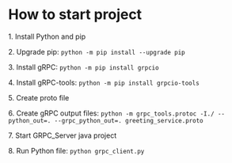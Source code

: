<h1>How to start project</h1>

<p>1. Install Python and pip</p>
<p>2. Upgrade pip: <code>python -m pip install --upgrade pip</code></p>
<p>3. Install gRPC: <code>python -m pip install grpcio</code></p>
<p>4. Install gRPC-tools: <code>python -m pip install grpcio-tools</code></p>
<p>5. Create proto file</p>
<p>6. Create gRPC output files: <code>python -m grpc_tools.protoc -I./ --python_out=. --grpc_python_out=. greeting_service.proto</code></p>
<p>7. Start GRPC_Server java project</p>
<p>8. Run Python file: <code>python grpc_client.py</code></p>